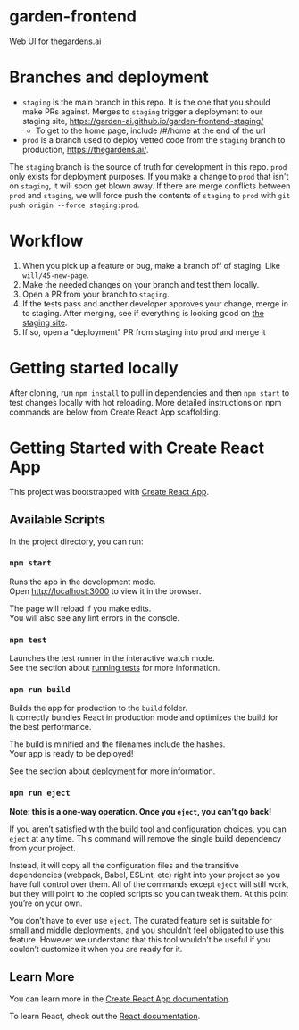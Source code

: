 # garden-frontend
Web UI for thegardens.ai

# Branches and deployment

- `staging` is the main branch in this repo. It is the one that you should make PRs against. Merges to `staging` trigger a deployment to our staging site, https://garden-ai.github.io/garden-frontend-staging/
    - To get to the home page, include /#/home at the end of the url
- `prod` is a branch used to deploy vetted code from the `staging` branch to production, https://thegardens.ai/. 

The `staging` branch is the source of truth for development in this repo. `prod` only exists for deployment purposes. If you make a change to `prod` that isn't on `staging`, it will soon get blown away. If there are merge conflicts between `prod` and `staging`, we will force push the contents of `staging` to `prod` with `git push origin --force staging:prod`.

# Workflow

1. When you pick up a feature or bug, make a branch off of staging. Like `will/45-new-page`.
2. Make the needed changes on your branch and test them locally.
3. Open a PR from your branch to `staging`.
4. If the tests pass and another developer approves your change, merge in to staging. After merging, see if everything is looking good on [the staging site](https://garden-ai.github.io/garden-frontend-staging/).
5. If so, open a "deployment" PR from staging into prod and merge it

# Getting started locally

After cloning, run `npm install` to pull in dependencies and then `npm start` to test changes locally with hot reloading. More detailed instructions on npm commands are below from Create React App scaffolding.

# Getting Started with Create React App

This project was bootstrapped with [Create React App](https://github.com/facebook/create-react-app).

## Available Scripts

In the project directory, you can run:

### `npm start`

Runs the app in the development mode.\
Open [http://localhost:3000](http://localhost:3000) to view it in the browser.

The page will reload if you make edits.\
You will also see any lint errors in the console.

### `npm test`

Launches the test runner in the interactive watch mode.\
See the section about [running tests](https://facebook.github.io/create-react-app/docs/running-tests) for more information.

### `npm run build`

Builds the app for production to the `build` folder.\
It correctly bundles React in production mode and optimizes the build for the best performance.

The build is minified and the filenames include the hashes.\
Your app is ready to be deployed!

See the section about [deployment](https://facebook.github.io/create-react-app/docs/deployment) for more information.

### `npm run eject`

**Note: this is a one-way operation. Once you `eject`, you can’t go back!**

If you aren’t satisfied with the build tool and configuration choices, you can `eject` at any time. This command will remove the single build dependency from your project.

Instead, it will copy all the configuration files and the transitive dependencies (webpack, Babel, ESLint, etc) right into your project so you have full control over them. All of the commands except `eject` will still work, but they will point to the copied scripts so you can tweak them. At this point you’re on your own.

You don’t have to ever use `eject`. The curated feature set is suitable for small and middle deployments, and you shouldn’t feel obligated to use this feature. However we understand that this tool wouldn’t be useful if you couldn’t customize it when you are ready for it.

## Learn More

You can learn more in the [Create React App documentation](https://facebook.github.io/create-react-app/docs/getting-started).

To learn React, check out the [React documentation](https://reactjs.org/).
